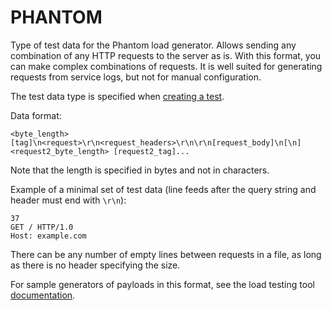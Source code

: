 # PHANTOM

Type of test data for the Phantom load generator. Allows sending any combination of any HTTP requests to the server as is. With this format, you can make complex combinations of requests. It is well suited for generating requests from service logs, but not for manual configuration.

The test data type is specified when [creating a test](../../operations/create-test-bucket.md#create-test).

Data format:

```
<byte_length> [tag]\n<request>\r\n<request_headers>\r\n\r\n[request_body]\n[\n]<request2_byte_length> [request2_tag]...
```

Note that the length is specified in bytes and not in characters.

Example of a minimal set of test data (line feeds after the query string and header must end with `\r\n`):

```
37
GET / HTTP/1.0
Host: example.com
```

There can be any number of empty lines between requests in a file, as long as there is no header specifying the size.

For sample generators of payloads in this format, see the load testing tool [documentation](https://yandextank.readthedocs.io/en/latest/ammo_generators.html).